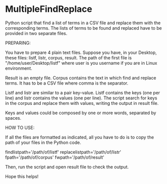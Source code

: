 # MultipleFindReplace
Python script that find a list of terms in a CSV file and replace them with the corresponding terms. The lists of terms to be found and replaced have to be provided in two separate files.

PREPARING: 

You have to prepare 4 plain text files.
Suppose you have, in your Desktop, these files: listf, listr, corpus, result.
The path of the first file is "/home/user/Desktop/listf" where user is you username if you are in Linux environment.

Result is an empty file.
Corpus contains the text in which find and replace terms. It has to be a CSV file where comma is the separator.

Listf and listr are similar to a pair key-value. Listf contains the keys (one per line) and listr contains the values (one per line). The script search for keys in the corpus and replace them with values, writing the output in result file.

Keys and values could be composed by one or more words, separated by spaces.

HOW TO USE:

If all the files are formatted as indicated, all you have to do is to copy the path of your files in the Python code.

findlistpath='/path/of/listf'
replacelistpath='/path/of/listr'
fpath='/path/of/corpus'
fwpath='/path/of/result'

Then, run the script and open result file to check the output.

Hope this helps!
